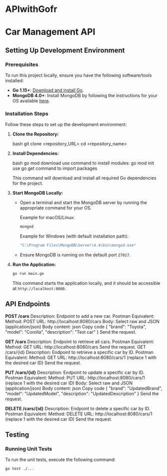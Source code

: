 # APIwithGofr

# Car Management API

## Setting Up Development Environment

### Prerequisites

To run this project locally, ensure you have the following software/tools installed:

- **Go 1.15+**: [Download and install Go](https://golang.org/dl/).
- **MongoDB 4.0+**: Install MongoDB by following the instructions for your OS available [here](https://docs.mongodb.com/manual/installation/).

### Installation Steps

Follow these steps to set up the development environment:

1. **Clone the Repository:**

    bash
    git clone <repository_URL>
    cd <repository_name>
    

2. **Install Dependencies:**

    bash
    go mod download
    use command to install modules: go mod init <your directory name>
    use go get command to import packages 

    This command will download and install all required Go dependencies for the project.

3. **Start MongoDB Locally:**

    - Open a terminal and start the MongoDB server by running the appropriate command for your OS.

        Example for macOS/Linux:
        ```bash
        mongod
        ```

        Example for Windows (with default installation path):
        ```bash
        "C:\Program Files\MongoDB\Server\4.4\bin\mongod.exe"
        ```

    - Ensure MongoDB is running on the default port `27017`.

4. **Run the Application:**

    ```bash
    go run main.go
    ```

    This command starts the application locally, and it should be accessible at `http://localhost:8080`.

## API Endpoints

**POST /cars**
Description: Endpoint to add a new car.
Postman Equivalent:
Method: POST
URL: http://localhost:8080/cars
Body:
Select raw and JSON (application/json)
Body content:
json
Copy code
{
    "brand": "Toyota",
    "model": "Corolla",
    "description": "Test car"
}
Send the request.

**GET /cars**
Description: Endpoint to retrieve all cars.
Postman Equivalent:
Method: GET
URL: http://localhost:8080/cars
Send the request.
GET /cars/{id}
Description: Endpoint to retrieve a specific car by ID.
Postman Equivalent:
Method: GET
URL: http://localhost:8080/cars/1 (replace 1 with the desired car ID)
Send the request.

**PUT /cars/{id}**
Description: Endpoint to update a specific car by ID.
Postman Equivalent:
Method: PUT
URL: http://localhost:8080/cars/1 (replace 1 with the desired car ID)
Body:
Select raw and JSON (application/json)
Body content:
json
Copy code
{
    "brand": "UpdatedBrand",
    "model": "UpdatedModel",
    "description": "UpdatedDescription"
}
Send the request.

**DELETE /cars/{id}**
Description: Endpoint to delete a specific car by ID.
Postman Equivalent:
Method: DELETE
URL: http://localhost:8080/cars/1 (replace 1 with the desired car ID)
Send the request.

## Testing

### Running Unit Tests

To run the unit tests, execute the following command:

```bash
go test ./...
